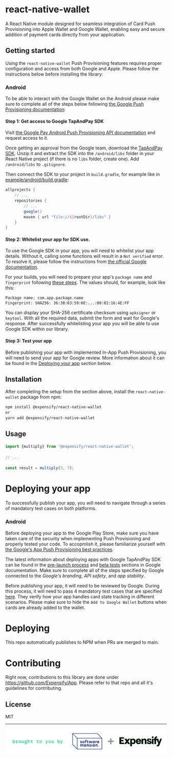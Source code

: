 # react-native-wallet

A React Native module designed for seamless integration of Card Push Provisioning into Apple Wallet and Google Wallet, enabling easy and secure addition of payment cards directly from your application.

## Getting started

Using the `react-native-wallet` Push Provisioning features requires proper configuration and access from both Google and Apple. Please follow the instructions below before installing the library: 

### Android

To be able to interact with the Google Wallet on the Android please make sure to complete all of the steps below following [the Google Push Provisioning documentation](https://developers.google.com/pay/issuers/apis/push-provisioning/android/setup):

#### Step 1: Get access to Google TapAndPay SDK

Visit [the Google Pay Android Push Provisioning API documentation](https://developers.google.com/pay/issuers/apis/push-provisioning/android/) and request access to it. 

Once getting an approval from the Google team, download the [TapAndPay SDK](https://developers.google.com/pay/issuers/apis/push-provisioning/android/releases). Unzip it and extract the SDK into the `/android/libs` folder in your React Native project (if there is no `libs` folder, create one). Add `/android/libs` to `.gitignore`.

Then connect the SDK to your project in `build.gradle`, for example like in [example/android/build.gradle](https://github.com/Expensify/react-native-wallet/blob/main/example/android/build.gradle):

```groovy
allprojects {
    // ...
    repositories {
        // ...
        google()
        maven { url "file://${rootDir}/libs" }
    }
}
```

#### Step 2: Whitelist your app for SDK use.

To use the Google SDK in your app, you will need to whitelist your app details. Without it, calling some functions will result in a `Not verified` error. To resolve it, please follow the instructions from [the official Google documentation](https://developers.google.com/pay/issuers/apis/push-provisioning/android/allowlist).

For your builds, you will need to prepare your app's `package name` and `fingerprint` following [these steps](https://developers.google.com/pay/issuers/apis/push-provisioning/android/allowlist#how_to_get_your_apps_fingerprint). The values should, for example, look like this:

```
Package name: com.app.package.name  
Fingerprint: SHA256: 36:38:63:59:6E:...:00:82:16:4E:FF
```

You can display your SHA-256 certificate checksum using `apksigner` or `keytool`.
With all the required data, submit the form and wait for Google's response. After successfully whitelisting your app you will be able to use Google SDK within our library.

#### Step 3: Test your app

Before publishing your app with implemented In-App Push Provisioning, you will need to send your app for Google review. More information about it can be found in the [Deploying your app](#deploying-your-app) section below.



## Installation

After completing the setup from the section above, install the `react-native-wallet` package from npm:
```sh
npm install @expensify/react-native-wallet
or
yarn add @expensify/react-native-wallet
```

## Usage

```js
import {multiply} from '@expensify/react-native-wallet';

// ...

const result = multiply(3, 7);
```

# Deploying your app 

To successfully publish your app, you will need to navigate through a series of mandatory test cases on both platforms. 

### Android

Before deploying your app to the Google Play Store, make sure you have taken care of the security when implementing Push Provisioning and properly tested your code. To accopmlish it, please familiarize yourself with [the Google's App Push Provisioning best practices](https://developers.google.com/pay/issuers/apis/push-provisioning/android/best-practices).

The latest information about deploying apps with Google TapAndPay SDK can be found in the [pre-launch process](https://developers.google.com/pay/issuers/apis/push-provisioning/android/launch-process#step_3_issuer_app_product_review) and [beta tests](https://developers.google.com/pay/issuers/apis/push-provisioning/android/beta-testing) sections in Google documentation. Make sure to complete all of the steps specified by Google connected to the _Google's branding_, _API safety_, and _app stability_. 

Before publishing your app, it will need to be reviewed by Google. During this process, it will need to pass 4 mandatory test cases that are specified [here](https://developers.google.com/pay/issuers/apis/push-provisioning/android/test-cases). They verify how your app handles card state tracking in different scenarios. Please make sure to hide the `Add to Google Wallet` buttons when cards are already added to the wallet. 


# Deploying

This repo automatically publishes to NPM when PRs are merged to main.

# Contributing

Right now, contributions to this library are done under https://github.com/Expensify/App. Please refer to that repo and all it's guidelines for contributing.

## License

MIT

---

<p align="center">
  <picture>
    <source media="(prefers-color-scheme: light)" srcset="./assets/signature-light.png" />
    <source media="(prefers-color-scheme: dark)" srcset="./assets/signature-dark.png" />
    <img alt="Brought to you by Software Mansion + Expensify" src="./assets/signature-light.png" width="600" />
  </picture>
</p>
